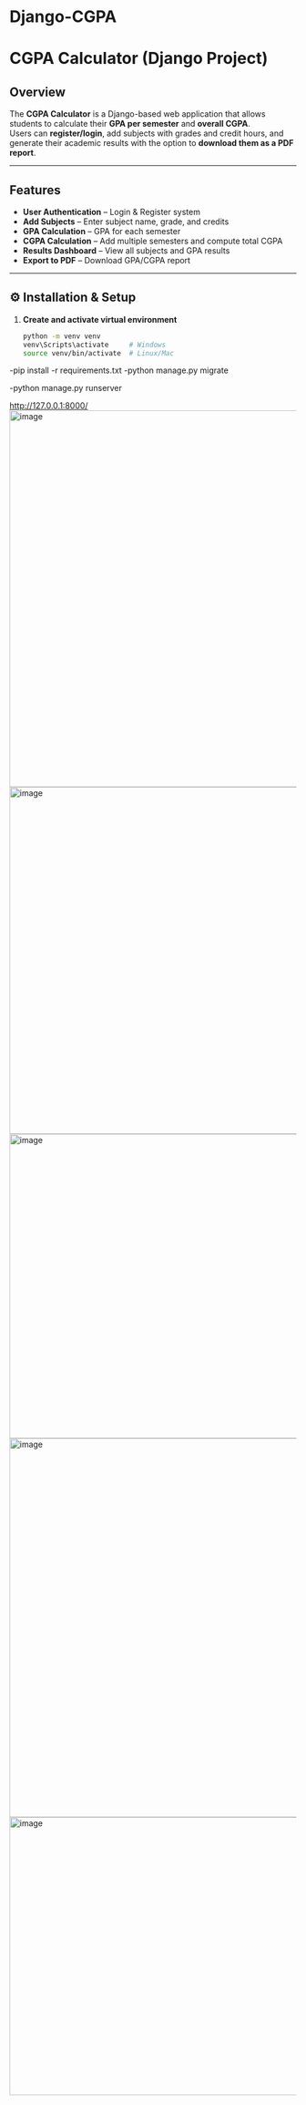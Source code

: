 # Django-CGPA
#  CGPA Calculator (Django Project)

##  Overview
The **CGPA Calculator** is a Django-based web application that allows students to calculate their **GPA per semester** and **overall CGPA**.  
Users can **register/login**, add subjects with grades and credit hours, and generate their academic results with the option to **download them as a PDF report**.

---

##  Features
-  **User Authentication** – Login & Register system  
-  **Add Subjects** – Enter subject name, grade, and credits  
-  **GPA Calculation** – GPA for each semester  
-  **CGPA Calculation** – Add multiple semesters and compute total CGPA  
-  **Results Dashboard** – View all subjects and GPA results  
- **Export to PDF** – Download GPA/CGPA report  


---

## ⚙️ Installation & Setup

1. **Create and activate virtual environment**
   ```bash
   python -m venv venv
   venv\Scripts\activate     # Windows
   source venv/bin/activate  # Linux/Mac
-pip install -r requirements.txt
-python manage.py migrate

-python manage.py runserver

http://127.0.0.1:8000/
<img width="1506" height="661" alt="image" src="https://github.com/user-attachments/assets/37ee1264-93ba-4b81-8648-64094a51223b" />
<img width="1303" height="609" alt="image" src="https://github.com/user-attachments/assets/95adda48-0b4d-41db-8f44-8be1f6c55e17" />
<img width="1178" height="534" alt="image" src="https://github.com/user-attachments/assets/135597be-82b9-4962-b72d-aa623fcb2716" />
<img width="1188" height="665" alt="image" src="https://github.com/user-attachments/assets/583ba246-09e6-4dad-8eb0-335d03d10324" />
<img width="1060" height="488" alt="image" src="https://github.com/user-attachments/assets/b65db5cc-4d0e-452d-a58c-dc9c8a91f8f1" />


